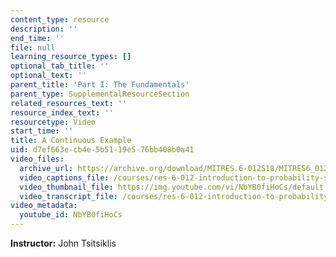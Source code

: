 ```yaml
---
content_type: resource
description: ''
end_time: ''
file: null
learning_resource_types: []
optional_tab_title: ''
optional_text: ''
parent_title: 'Part I: The Fundamentals'
parent_type: SupplementalResourceSection
related_resources_text: ''
resource_index_text: ''
resourcetype: Video
start_time: ''
title: A Continuous Example
uid: d7ef663e-cb4e-5b51-19e5-76bb408b0a41
video_files:
  archive_url: https://archive.org/download/MITRES.6-012S18/MITRES6_012S18_L01-08_300k.mp4
  video_captions_file: /courses/res-6-012-introduction-to-probability-spring-2018/795fcaf6627f5ad4a778237750cf13de_NbYB0fiHoCs.vtt
  video_thumbnail_file: https://img.youtube.com/vi/NbYB0fiHoCs/default.jpg
  video_transcript_file: /courses/res-6-012-introduction-to-probability-spring-2018/50e702ca7ccbb53e0468eedc94f3f5e1_NbYB0fiHoCs.pdf
video_metadata:
  youtube_id: NbYB0fiHoCs
---
```


**Instructor:** John Tsitsiklis